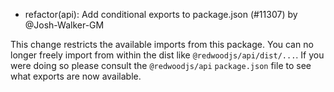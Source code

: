 - refactor(api): Add conditional exports to package.json (#11307) by @Josh-Walker-GM

This change restricts the available imports from this package. You can no longer freely import from within the dist like `@redwoodjs/api/dist/...`. If you were doing so please consult the `@redwoodjs/api` `package.json` file to see what exports are now available.
